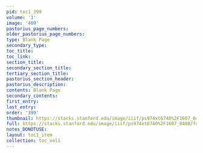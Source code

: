 ```yaml
---
pid: toc1_399
volume: '1'
image: '409'
pastorius_page_numbers: 
older_pastorius_page_numbers: 
type: Blank Page
secondary_type: 
toc_title: 
toc_link: 
section_title: 
secondary_section_title: 
tertiary_section_title: 
pastorius_section_header: 
pastorius_description: 
contents: Blank Page
secondary_contents: 
first_entry: 
last_entry: 
order: '399'
thumbnail: https://stacks.stanford.edu/image/iiif/ps974xt6740%2F1607_0408/full/100,/0/default.jpg
full: https://stacks.stanford.edu/image/iiif/ps974xt6740%2F1607_0408/full/full/0/default.jpg
notes_DONOTUSE: 
layout: toc1_item
collection: toc_vol1
---
```

